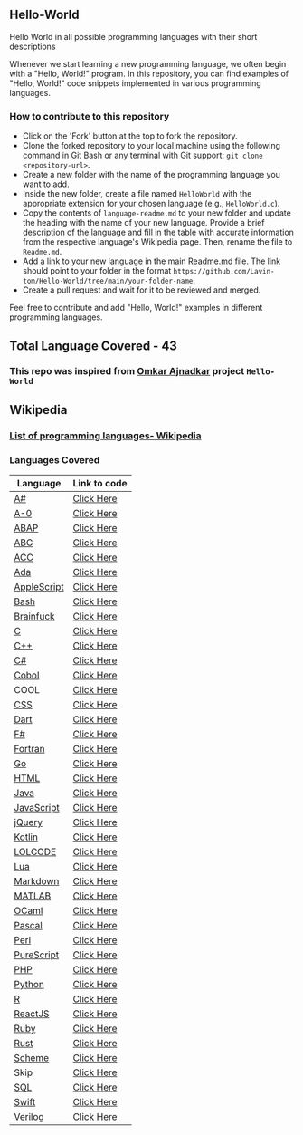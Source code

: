 ## Hello-World
Hello World in all possible programming languages with their short descriptions

Whenever we start learning a new programming language, we often begin with a "Hello, World!" program. In this repository, you can find examples of "Hello, World!" code snippets implemented in various programming languages.

### How to contribute to this repository

- Click on the 'Fork' button at the top to fork the repository.
- Clone the forked repository to your local machine using the following command in Git Bash or any terminal with Git support: `git clone <repository-url>`.
- Create a new folder with the name of the programming language you want to add.
- Inside the new folder, create a file named `HelloWorld` with the appropriate extension for your chosen language (e.g., `HelloWorld.c`).
- Copy the contents of `language-readme.md` to your new folder and update the heading with the name of your new language. Provide a brief description of the language and fill in the table with accurate information from the respective language's Wikipedia page. Then, rename the file to `Readme.md`.
- Add a link to your new language in the main [Readme.md](https://github.com/Lavin-tom/Hello-World/blob/main/Readme.md) file. The link should point to your folder in the format `https://github.com/Lavin-tom/Hello-World/tree/main/your-folder-name`.
- Create a pull request and wait for it to be reviewed and merged.

Feel free to contribute and add "Hello, World!" examples in different programming languages.

## Total Language Covered - 43
### This repo was inspired from [Omkar Ajnadkar](https://github.com/blackbird71SR/Hello-World) project `Hello-World`

## Wikipedia 
### [List of programming languages- Wikipedia](https://en.wikipedia.org/wiki/List_of_programming_languages)

### Languages Covered
|Language|Link to code|
|-|-|
|[A#](https://en.wikipedia.org/wiki/A_Sharp_(.NET))|[Click Here](https://github.com/Lavin-tom/Hello-World/tree/main/A#)|
|[A-0](https://en.wikipedia.org/wiki/A-0_System)|[Click Here](https://github.com/Lavin-tom/Hello-World/tree/main/A-0)|
|[ABAP](https://en.wikipedia.org/wiki/ABAP)|[Click Here](https://github.com/Lavin-tom/Hello-World/tree/main/ABAP)|
|[ABC](https://en.wikipedia.org/wiki/ABC_(programming_language))|[Click Here](https://github.com/Lavin-tom/Hello-World/tree/main/ABC)|
|[ACC](https://en.wikipedia.org/wiki/ABC_(programming_language))|[Click Here](https://github.com/Lavin-tom/Hello-World/tree/main/ACC)|
|[Ada](https://en.wikipedia.org/wiki/Ada_(programming_language))|[Click Here](https://github.com/Lavin-tom/Hello-World/tree/main/Ada)|
|[AppleScript](https://en.wikipedia.org/wiki/AppleScript)|[Click Here](https://github.com/Lavin-tom/Hello-World/tree/main/AppleScript)|
|[Bash](https://en.wikipedia.org/wiki/Bash_(Unix_shell))|[Click Here](https://github.com/Lavin-tom/Hello-World/tree/main/Bash)|
|[Brainfuck](https://en.wikipedia.org/wiki/Brainfuck)|[Click Here](https://github.com/Lavin-tom/Hello-World/tree/main/Brainfuck)|
|[C](https://en.wikipedia.org/wiki/C_(programming_language))|[Click Here](https://github.com/Lavin-tom/Hello-World/tree/main/C)|
|[C++](https://en.wikipedia.org/wiki/C%2B%2B)|[Click Here](https://github.com/Lavin-tom/Hello-World/tree/main/C++)|
|[C#](https://en.wikipedia.org/wiki/C_Sharp_(programming_language))|[Click Here](https://github.com/Lavin-tom/Hello-World/tree/main/C#)|
|[Cobol](https://en.wikipedia.org/wiki/COBOL)|[Click Here](https://github.com/Lavin-tom/Hello-World/tree/main/Cobol)|
|COOL|[Click Here](https://github.com/Lavin-tom/Hello-World/tree/main/COOL)|
|[CSS](https://en.wikipedia.org/wiki/CSS)|[Click Here](https://github.com/Lavin-tom/Hello-World/tree/main/CSS)|
|[Dart](https://en.wikipedia.org/wiki/Dart_(programming_language))|[Click Here](https://github.com/Lavin-tom/Hello-World/tree/main/Dart)|
|[F#](https://en.wikipedia.org/wiki/F_Sharp_(programming_language))|[Click Here](https://github.com/Lavin-tom/Hello-World/tree/main/F#)|
|[Fortran](https://en.wikipedia.org/wiki/Fortran)|[Click Here](https://github.com/Lavin-tom/Hello-World/tree/main/Fortran)|
|[Go](https://en.wikipedia.org/wiki/Go_(programming_language))|[Click Here](https://github.com/Lavin-tom/Hello-World/tree/main/Go)|
|[HTML](https://en.wikipedia.org/wiki/HTML)|[Click Here](https://github.com/Lavin-tom/Hello-World/tree/main/HTML)|
|[Java](https://en.wikipedia.org/wiki/Java_(programming_language))|[Click Here](https://github.com/Lavin-tom/Hello-World/tree/main/Java)|
|[JavaScript](https://en.wikipedia.org/wiki/JavaScript)|[Click Here](https://github.com/Lavin-tom/Hello-World/tree/main/JavaScript)|
|[jQuery](https://en.wikipedia.org/wiki/JQuery)|[Click Here](https://github.com/Lavin-tom/Hello-World/tree/main/jQuery)|
|[Kotlin](https://en.wikipedia.org/wiki/Kotlin_(programming_language))|[Click Here](https://github.com/Lavin-tom/Hello-World/tree/main/Kotlin)|
|[LOLCODE](https://en.wikipedia.org/wiki/LOLCODE)|[Click Here](https://github.com/Lavin-tom/Hello-World/tree/main/LOLCODE)|
|[Lua](https://en.wikipedia.org/wiki/Lua_(programming_language))|[Click Here](https://github.com/Lavin-tom/Hello-World/tree/main/Lua)|
|[Markdown](https://en.wikipedia.org/wiki/Markdown)|[Click Here](https://github.com/Lavin-tom/Hello-World/tree/main/Markdown)|
|[MATLAB](https://en.wikipedia.org/wiki/MATLAB)|[Click Here](https://github.com/Lavin-tom/Hello-World/tree/main/Matlab)|
|[OCaml](https://en.wikipedia.org/wiki/OCaml)|[Click Here](https://github.com/Lavin-tom/Hello-World/tree/main/OCaml)|
|[Pascal](https://en.wikipedia.org/wiki/Pascal_(programming_language))|[Click Here](https://github.com/Lavin-tom/Hello-World/tree/main/Pascal)|
|[Perl](https://en.wikipedia.org/wiki/Perl)|[Click Here](https://github.com/Lavin-tom/Hello-World/tree/main/Perl)|
|[PureScript](https://en.wikipedia.org/wiki/PureScript)|[Click Here](https://github.com/Lavin-tom/Hello-World/tree/main/PureScript)|
|[PHP](https://en.wikipedia.org/wiki/PHP)|[Click Here](https://github.com/Lavin-tom/Hello-World/tree/main/PHP)|
|[Python](https://en.wikipedia.org/wiki/Python_(programming_language))|[Click Here](https://github.com/Lavin-tom/Hello-World/tree/main/Python)|
|[R](https://en.wikipedia.org/wiki/R_(programming_language))|[Click Here](https://github.com/Lavin-tom/Hello-World/tree/main/R)|
|[ReactJS](https://en.wikipedia.org/wiki/React_(software))|[Click Here](https://github.com/Lavin-tom/Hello-World/tree/main/ReactJS)|
|[Ruby](https://en.wikipedia.org/wiki/Ruby_(programming_language))|[Click Here](https://github.com/Lavin-tom/Hello-World/tree/main/Ruby)|
|[Rust](https://en.wikipedia.org/wiki/Rust_(programming_language))|[Click Here](https://github.com/Lavin-tom/Hello-World/tree/main/Rust)|
|[Scheme](https://en.wikipedia.org/wiki/Scheme_(programming_language))|[Click Here](https://github.com/Lavin-tom/Hello-World/tree/main/Scheme)|
|Skip|[Click Here](https://github.com/Lavin-tom/Hello-World/tree/main/Skip)|
|[SQL](https://en.wikipedia.org/wiki/SQL)|[Click Here](https://github.com/Lavin-tom/Hello-World/tree/main/SQL)|
|[Swift](https://en.wikipedia.org/wiki/Swift_(programming_language))|[Click Here](https://github.com/Lavin-tom/Hello-World/tree/main/Swift)|
|[Verilog](https://en.wikipedia.org/wiki/Verilog)|[Click Here](https://github.com/Lavin-tom/Hello-World/tree/main/Verilog)|